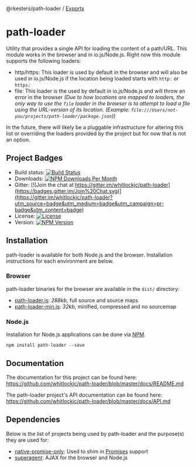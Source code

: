 @rkesters/path-loader / [Exports](modules.md)

# path-loader

Utility that provides a single API for loading the content of a path/URL.  This module works in the browser and in
io.js/Node.js.  Right now this module supports the following loaders:

* http/https: This loader is used by default in the browser and will also be used in io.js/Node.js if the location being
loaded starts with `http:` or `https:`
* file: This loader is the used by default in io.js/Node.js and will throw an error in the browser _(Due to how
locations are mapped to loaders, the only way to use the `file` loader in the browser is to attempt to load a file using
the URL-version of its location.  (Example: `file:///Users/not-you/projects/path-loader/package.json`))_

In the future, there will likely be a pluggable infrastructure for altering this list or overriding the loaders provided
by the project but for now that is not an option.

## Project Badges

* Build status: [![Build Status](https://travis-ci.org/whitlockjc/path-loader.svg)](https://travis-ci.org/whitlockjc/path-loader)
* Downloads: [![NPM Downloads Per Month](http://img.shields.io/npm/dm/path-loader.svg)](https://www.npmjs.org/package/path-loader)
* Gitter: [![Join the chat at https://gitter.im/whitlockjc/path-loader](https://badges.gitter.im/Join%20Chat.svg)](https://gitter.im/whitlockjc/path-loader?utm_source=badge&utm_medium=badge&utm_campaign=pr-badge&utm_content=badge)
* License: [![License](http://img.shields.io/npm/l/path-loader.svg)](https://github.com/whitlockjc/path-loader/blob/master/LICENSE)
* Version: [![NPM Version](http://img.shields.io/npm/v/path-loader.svg)](https://www.npmjs.org/package/path-loader)

## Installation

path-loader is available for both Node.js and the browser.  Installation instructions for each environment are below.

### Browser

path-loader binaries for the browser are available in the `dist/` directory:

* [path-loader.js](https://raw.github.com/whitlockjc/path-loader/master/dist/path-loader.js): _288kb_, full source  and source maps
* [path-loader-min.js](https://raw.github.com/whitlockjc/path-loader/master/dist/path-loader-min.js): _32kb_, minified, compressed and no sourcemap

### Node.js

Installation for Node.js applications can be done via [NPM][npm].

```
npm install path-loader --save
```

## Documentation

The documentation for this project can be found here: https://github.com/whitlockjc/path-loader/blob/master/docs/README.md

The path-loader project's API documentation can be found here: https://github.com/whitlockjc/path-loader/blob/master/docs/API.md

## Dependencies

Below is the list of projects being used by path-loader and the purpose(s) they are used for:

* [native-promise-only][native-promise-only]: Used to shim in [Promises][promises] support
* [superagent][superagent]: AJAX for the browser and Node.js

[native-promise-only]: https://www.npmjs.com/package/native-promise-only
[npm]: https://www.npmjs.org/
[promises]: https://www.promisejs.org/
[superagent]: https://github.com/visionmedia/superagent
